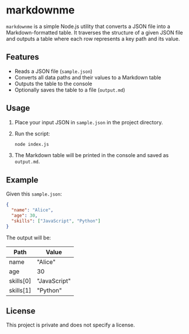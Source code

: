 # markdownme

`markdownme` is a simple Node.js utility that converts a JSON file into a Markdown-formatted table. It traverses the structure of a given JSON file and outputs a table where each row represents a key path and its value.

## Features

- Reads a JSON file (`sample.json`)
- Converts all data paths and their values to a Markdown table
- Outputs the table to the console
- Optionally saves the table to a file (`output.md`)

## Usage

1. Place your input JSON in `sample.json` in the project directory.
2. Run the script:

   ```bash
   node index.js
   ```

3. The Markdown table will be printed in the console and saved as `output.md`.

## Example

Given this `sample.json`:
```json
{
  "name": "Alice",
  "age": 30,
  "skills": ["JavaScript", "Python"]
}
```

The output will be:

| Path          | Value           |
|---------------|-----------------|
| name          | "Alice"         |
| age           | 30              |
| skills[0]     | "JavaScript"    |
| skills[1]     | "Python"        |

## License

This project is private and does not specify a license.
